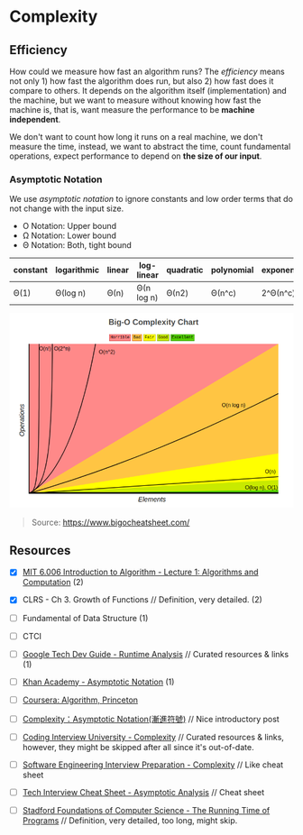 # Complexity

## Efficiency
How could we measure how fast an algorithm runs? The *efficiency* means not only 1) how fast the algorithm does run, but also 2)  how fast does it compare to others. It depends on the algorithm itself (implementation) and the machine, but we want to measure without knowing how fast the machine is, that is, want measure the performance to be **machine independent**. 

We don't want to count how long it runs on a real machine, we don't measure the time, instead, we want to abstract the time, count fundamental operations, expect performance to depend on **the size of our input**.

### Asymptotic Notation
We use *asymptotic notation* to ignore constants and low order terms that do not change with the input size.

- O Notation: Upper bound
- Ω Notation: Lower bound
- Θ Notation: Both, tight bound

| constant | logarithmic | linear | log-linear | quadratic | polynomial | exponential |
|----------|-------------|--------|------------|-----------|------------|-------------|
| Θ(1)     | Θ(log n)    | Θ(n)   | Θ(n log n) | Θ(n2)     | Θ(n^c)     | 2^Θ(n^c)    |

<img src='../media/complexity.png' alt='Complexity'/>

> Source: https://www.bigocheatsheet.com/

## Resources
- [X] [MIT 6.006 Introduction to Algorithm - Lecture 1: Algorithms and Computation](https://ocw.mit.edu/courses/electrical-engineering-and-computer-science/6-006-introduction-to-algorithms-spring-2020/lecture-videos/lecture-1-algorithms-and-computation/) (2)
- [X] CLRS - Ch 3. Growth of Functions // Definition, very detailed. (2)
- [ ] Fundamental of Data Structure (1)
- [ ] CTCI

- [ ] [Google Tech Dev Guide - Runtime Analysis](https://techdevguide.withgoogle.com/paths/data-structures-and-algorithms/#sequence-7) // Curated resources & links (1)
- [ ] [Khan Academy - Asymptotic Notation](https://www.khanacademy.org/computing/computer-science/algorithms/asymptotic-notation/a/asymptotic-notation) (1)
- [ ] [Coursera: Algorithm, Princeton](https://www.coursera.org/learn/algorithms-part1/lecture/xaxyP/analysis-of-algorithms-introduction)
- [ ] [Complexity：Asymptotic Notation(漸進符號)](http://alrightchiu.github.io/SecondRound/complexityasymptotic-notationjian-jin-fu-hao.html) // Nice introductory post
- [ ] [Coding Interview University - Complexity](https://github.com/jwasham/coding-interview-university#algorithmic-complexity--big-o--asymptotic-analysis) // Curated resources & links, however, they might be skipped after all since it's out-of-date.
- [ ] [Software Engineering Interview Preparation - Complexity](https://github.com/orrsella/soft-eng-interview-prep/blob/master/topics/complexity.md) // Like cheat sheet
- [ ] [Tech Interview Cheat Sheet - Asymptotic Analysis](https://github.com/TSiege/Tech-Interview-Cheat-Sheet#asymptotic-notation) // Cheat sheet
- [ ] [Stadford Foundations of Computer Science - The Running Time of Programs](http://infolab.stanford.edu/~ullman/focs/ch03.pdf) // Definition, very detailed, too long, might skip.
